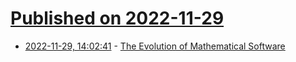# [Published on 2022-11-29](index.md)

* [2022-11-29, 14:02:41](https://news.ycombinator.com/item?id=33787666) - [The Evolution of Mathematical Software](https://cacm.acm.org/magazines/2022/12/266926-the-evolution-of-mathematical-software/abstract)
